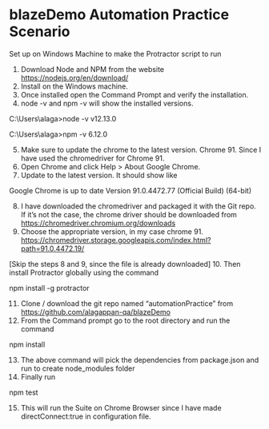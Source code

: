 # blazeDemo Automation Practice Scenario
Set up on Windows Machine to make the Protractor script to run
1.	Download Node and NPM from the website  
https://nodejs.org/en/download/
2.	Install on the Windows machine.
3.	Once installed open the Command Prompt and verify the installation.
4.	node -v and npm -v will show the installed versions.

C:\Users\alaga>node -v
v12.13.0

C:\Users\alaga>npm -v
6.12.0

5.	Make sure to update the chrome to the latest version. Chrome 91. Since I have used the chromedriver for Chrome 91.
6.	Open Chrome and click Help > About Google Chrome.
7.	Update to the latest version. It should show like 

Google Chrome is up to date
Version 91.0.4472.77 (Official Build) (64-bit)

8.	I have downloaded the chromedriver and packaged it with the Git repo. If it’s not the case, the chrome driver should be downloaded from 
https://chromedriver.chromium.org/downloads
9.	Choose the appropriate version, in my case chrome 91.
https://chromedriver.storage.googleapis.com/index.html?path=91.0.4472.19/

[Skip the steps 8 and 9, since the file is already downloaded]
10.	Then install Protractor globally using the command 

npm install -g protractor

11.	Clone / download the git repo named “automationPractice” from https://github.com/alagappan-qa/blazeDemo
12.	From the Command prompt go to the root directory and run the command 

npm install 

13.	The above command will pick the dependencies from package.json and run to create node_modules folder
14.	Finally run 

npm test

15.	This will run the Suite on Chrome Browser since I have made directConnect:true in configuration file.
